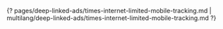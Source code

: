 {? pages/deep-linked-ads/times-internet-limited-mobile-tracking.md | multilang/deep-linked-ads/times-internet-limited-mobile-tracking.md ?}
